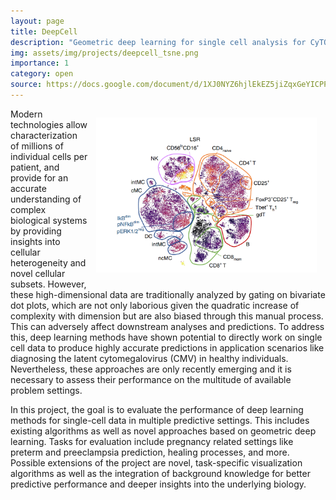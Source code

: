 ```yaml
---
layout: page
title: DeepCell
description: "Geometric deep learning for single cell analysis for CyTOF data"
img: assets/img/projects/deepcell_tsne.png
importance: 1
category: open
source: https://docs.google.com/document/d/1XJ0NYZ6hjlEkEZ5jiZqxGeYICPP2c_p0JZRQKQkmLcQ/edit
---
```



<img src="/assets/img/projects/deepcell_tsne.png" style="float: right; width:70%; padding: 1em"/>

Modern technologies allow characterization of millions of individual cells per patient, and provide for an accurate understanding of complex biological systems by providing insights into cellular heterogeneity and novel cellular subsets. However, these high-dimensional data are traditionally analyzed by gating on bivariate dot plots, which are not only laborious given the quadratic increase of complexity with dimension but are also biased through this manual process. This can adversely affect downstream analyses and predictions. To address this, deep learning methods have shown potential to directly work on single cell data to produce highly accurate predictions in application scenarios like diagnosing the latent cytomegalovirus (CMV) in healthy individuals. Nevertheless, these approaches are only recently emerging and it is necessary to assess their performance on the multitude of available problem settings.

In this project, the goal is to evaluate the performance of deep learning methods for single-cell data in multiple predictive settings. This includes existing algorithms as well as novel approaches based on geometric deep learning. Tasks for evaluation include pregnancy related settings like preterm and preeclampsia prediction, healing processes, and more. Possible extensions of the project are novel, task-specific visualization algorithms as well as the integration of background knowledge for better predictive performance and deeper insights into the underlying biology.

<!-- Throughout the project, the student will learn to work in a rigorous scientific manner by assessing the performance of machine learning and artificial intelligence methods, and how to effectively transfer novel algorithms between fields. This will heavily focus on state-of-the-art deep learning methodology as well as cutting-edge single-cell data covering a multitude of high-impact medical applications. -->
